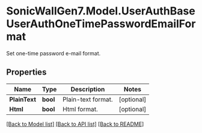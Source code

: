 # SonicWallGen7.Model.UserAuthBaseUserAuthOneTimePasswordEmailFormat
Set one-time password e-mail format.

## Properties

Name | Type | Description | Notes
------------ | ------------- | ------------- | -------------
**PlainText** | **bool** | Plain-text format. | [optional] 
**Html** | **bool** | Html format. | [optional] 

[[Back to Model list]](../README.md#documentation-for-models) [[Back to API list]](../README.md#documentation-for-api-endpoints) [[Back to README]](../README.md)

